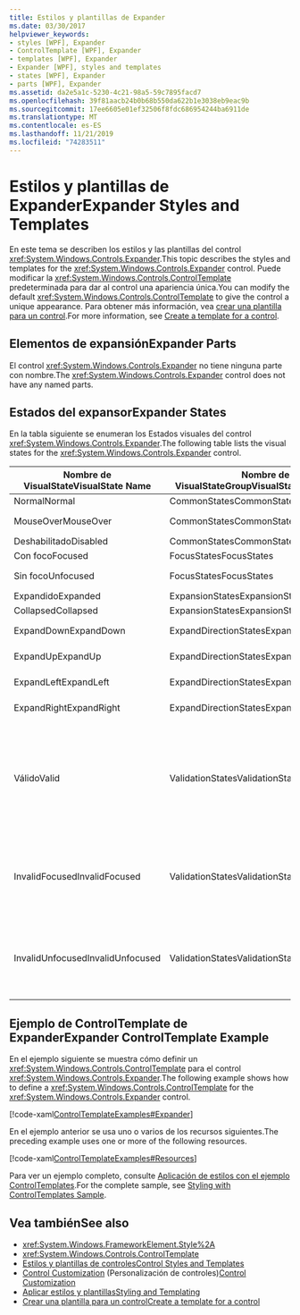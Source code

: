 ```yaml
---
title: Estilos y plantillas de Expander
ms.date: 03/30/2017
helpviewer_keywords:
- styles [WPF], Expander
- ControlTemplate [WPF], Expander
- templates [WPF], Expander
- Expander [WPF], styles and templates
- states [WPF], Expander
- parts [WPF], Expander
ms.assetid: da2e5a1c-5230-4c21-98a5-59c7895facd7
ms.openlocfilehash: 39f81aacb24b0b68b550da622b1e3038eb9eac9b
ms.sourcegitcommit: 17ee6605e01ef32506f8fdc686954244ba6911de
ms.translationtype: MT
ms.contentlocale: es-ES
ms.lasthandoff: 11/21/2019
ms.locfileid: "74283511"
---
```

# <a name="expander-styles-and-templates"></a><span data-ttu-id="d586d-102">Estilos y plantillas de Expander</span><span class="sxs-lookup"><span data-stu-id="d586d-102">Expander Styles and Templates</span></span>
<span data-ttu-id="d586d-103">En este tema se describen los estilos y las plantillas del control <xref:System.Windows.Controls.Expander>.</span><span class="sxs-lookup"><span data-stu-id="d586d-103">This topic describes the styles and templates for the <xref:System.Windows.Controls.Expander> control.</span></span> <span data-ttu-id="d586d-104">Puede modificar la <xref:System.Windows.Controls.ControlTemplate> predeterminada para dar al control una apariencia única.</span><span class="sxs-lookup"><span data-stu-id="d586d-104">You can modify the default <xref:System.Windows.Controls.ControlTemplate> to give the control a unique appearance.</span></span> <span data-ttu-id="d586d-105">Para obtener más información, vea [crear una plantilla para un control](../../../desktop-wpf/themes/how-to-create-apply-template.md).</span><span class="sxs-lookup"><span data-stu-id="d586d-105">For more information, see [Create a template for a control](../../../desktop-wpf/themes/how-to-create-apply-template.md).</span></span>  
  
## <a name="expander-parts"></a><span data-ttu-id="d586d-106">Elementos de expansión</span><span class="sxs-lookup"><span data-stu-id="d586d-106">Expander Parts</span></span>  
 <span data-ttu-id="d586d-107">El control <xref:System.Windows.Controls.Expander> no tiene ninguna parte con nombre.</span><span class="sxs-lookup"><span data-stu-id="d586d-107">The <xref:System.Windows.Controls.Expander> control does not have any named parts.</span></span>  
  
## <a name="expander-states"></a><span data-ttu-id="d586d-108">Estados del expansor</span><span class="sxs-lookup"><span data-stu-id="d586d-108">Expander States</span></span>  
 <span data-ttu-id="d586d-109">En la tabla siguiente se enumeran los Estados visuales del control <xref:System.Windows.Controls.Expander>.</span><span class="sxs-lookup"><span data-stu-id="d586d-109">The following table lists the visual states for the <xref:System.Windows.Controls.Expander> control.</span></span>  
  
|<span data-ttu-id="d586d-110">Nombre de VisualState</span><span class="sxs-lookup"><span data-stu-id="d586d-110">VisualState Name</span></span>|<span data-ttu-id="d586d-111">Nombre de VisualStateGroup</span><span class="sxs-lookup"><span data-stu-id="d586d-111">VisualStateGroup Name</span></span>|<span data-ttu-id="d586d-112">Descripción</span><span class="sxs-lookup"><span data-stu-id="d586d-112">Description</span></span>|  
|-|-|-|  
|<span data-ttu-id="d586d-113">Normal</span><span class="sxs-lookup"><span data-stu-id="d586d-113">Normal</span></span>|<span data-ttu-id="d586d-114">CommonStates</span><span class="sxs-lookup"><span data-stu-id="d586d-114">CommonStates</span></span>|<span data-ttu-id="d586d-115">El estado predeterminado.</span><span class="sxs-lookup"><span data-stu-id="d586d-115">The default state.</span></span>|  
|<span data-ttu-id="d586d-116">MouseOver</span><span class="sxs-lookup"><span data-stu-id="d586d-116">MouseOver</span></span>|<span data-ttu-id="d586d-117">CommonStates</span><span class="sxs-lookup"><span data-stu-id="d586d-117">CommonStates</span></span>|<span data-ttu-id="d586d-118">El puntero del mouse se coloca sobre el control.</span><span class="sxs-lookup"><span data-stu-id="d586d-118">The mouse pointer is positioned over the control.</span></span>|  
|<span data-ttu-id="d586d-119">Deshabilitado</span><span class="sxs-lookup"><span data-stu-id="d586d-119">Disabled</span></span>|<span data-ttu-id="d586d-120">CommonStates</span><span class="sxs-lookup"><span data-stu-id="d586d-120">CommonStates</span></span>|<span data-ttu-id="d586d-121">El control está deshabilitado.</span><span class="sxs-lookup"><span data-stu-id="d586d-121">The control is disabled.</span></span>|  
|<span data-ttu-id="d586d-122">Con foco</span><span class="sxs-lookup"><span data-stu-id="d586d-122">Focused</span></span>|<span data-ttu-id="d586d-123">FocusStates</span><span class="sxs-lookup"><span data-stu-id="d586d-123">FocusStates</span></span>|<span data-ttu-id="d586d-124">El control tiene el foco.</span><span class="sxs-lookup"><span data-stu-id="d586d-124">The control has focus.</span></span>|  
|<span data-ttu-id="d586d-125">Sin foco</span><span class="sxs-lookup"><span data-stu-id="d586d-125">Unfocused</span></span>|<span data-ttu-id="d586d-126">FocusStates</span><span class="sxs-lookup"><span data-stu-id="d586d-126">FocusStates</span></span>|<span data-ttu-id="d586d-127">El control no tiene el foco.</span><span class="sxs-lookup"><span data-stu-id="d586d-127">The control does not have focus.</span></span>|  
|<span data-ttu-id="d586d-128">Expandido</span><span class="sxs-lookup"><span data-stu-id="d586d-128">Expanded</span></span>|<span data-ttu-id="d586d-129">ExpansionStates</span><span class="sxs-lookup"><span data-stu-id="d586d-129">ExpansionStates</span></span>|<span data-ttu-id="d586d-130">El control está expandido.</span><span class="sxs-lookup"><span data-stu-id="d586d-130">The control is expanded.</span></span>|  
|<span data-ttu-id="d586d-131">Collapsed</span><span class="sxs-lookup"><span data-stu-id="d586d-131">Collapsed</span></span>|<span data-ttu-id="d586d-132">ExpansionStates</span><span class="sxs-lookup"><span data-stu-id="d586d-132">ExpansionStates</span></span>|<span data-ttu-id="d586d-133">El control no se expande.</span><span class="sxs-lookup"><span data-stu-id="d586d-133">The control is not expanded.</span></span>|  
|<span data-ttu-id="d586d-134">ExpandDown</span><span class="sxs-lookup"><span data-stu-id="d586d-134">ExpandDown</span></span>|<span data-ttu-id="d586d-135">ExpandDirectionStates</span><span class="sxs-lookup"><span data-stu-id="d586d-135">ExpandDirectionStates</span></span>|<span data-ttu-id="d586d-136">El control se expande hacia abajo.</span><span class="sxs-lookup"><span data-stu-id="d586d-136">The control expands down.</span></span>|  
|<span data-ttu-id="d586d-137">ExpandUp</span><span class="sxs-lookup"><span data-stu-id="d586d-137">ExpandUp</span></span>|<span data-ttu-id="d586d-138">ExpandDirectionStates</span><span class="sxs-lookup"><span data-stu-id="d586d-138">ExpandDirectionStates</span></span>|<span data-ttu-id="d586d-139">El control se expande hacia arriba.</span><span class="sxs-lookup"><span data-stu-id="d586d-139">The control expands up.</span></span>|  
|<span data-ttu-id="d586d-140">ExpandLeft</span><span class="sxs-lookup"><span data-stu-id="d586d-140">ExpandLeft</span></span>|<span data-ttu-id="d586d-141">ExpandDirectionStates</span><span class="sxs-lookup"><span data-stu-id="d586d-141">ExpandDirectionStates</span></span>|<span data-ttu-id="d586d-142">El control se expande a la izquierda.</span><span class="sxs-lookup"><span data-stu-id="d586d-142">The control expands left.</span></span>|  
|<span data-ttu-id="d586d-143">ExpandRight</span><span class="sxs-lookup"><span data-stu-id="d586d-143">ExpandRight</span></span>|<span data-ttu-id="d586d-144">ExpandDirectionStates</span><span class="sxs-lookup"><span data-stu-id="d586d-144">ExpandDirectionStates</span></span>|<span data-ttu-id="d586d-145">El control se expande a la derecha.</span><span class="sxs-lookup"><span data-stu-id="d586d-145">The control expands right.</span></span>|  
|<span data-ttu-id="d586d-146">Válido</span><span class="sxs-lookup"><span data-stu-id="d586d-146">Valid</span></span>|<span data-ttu-id="d586d-147">ValidationStates</span><span class="sxs-lookup"><span data-stu-id="d586d-147">ValidationStates</span></span>|<span data-ttu-id="d586d-148">El control utiliza la clase <xref:System.Windows.Controls.Validation> y la propiedad adjunta <xref:System.Windows.Controls.Validation.HasError%2A?displayProperty=nameWithType> es `false`.</span><span class="sxs-lookup"><span data-stu-id="d586d-148">The control uses the <xref:System.Windows.Controls.Validation> class and the <xref:System.Windows.Controls.Validation.HasError%2A?displayProperty=nameWithType> attached property is `false`.</span></span>|  
|<span data-ttu-id="d586d-149">InvalidFocused</span><span class="sxs-lookup"><span data-stu-id="d586d-149">InvalidFocused</span></span>|<span data-ttu-id="d586d-150">ValidationStates</span><span class="sxs-lookup"><span data-stu-id="d586d-150">ValidationStates</span></span>|<span data-ttu-id="d586d-151">La propiedad adjunta <xref:System.Windows.Controls.Validation.HasError%2A?displayProperty=nameWithType> es `true` tiene el foco.</span><span class="sxs-lookup"><span data-stu-id="d586d-151">The <xref:System.Windows.Controls.Validation.HasError%2A?displayProperty=nameWithType> attached property is `true` has the control has focus.</span></span>|  
|<span data-ttu-id="d586d-152">InvalidUnfocused</span><span class="sxs-lookup"><span data-stu-id="d586d-152">InvalidUnfocused</span></span>|<span data-ttu-id="d586d-153">ValidationStates</span><span class="sxs-lookup"><span data-stu-id="d586d-153">ValidationStates</span></span>|<span data-ttu-id="d586d-154">La propiedad adjunta <xref:System.Windows.Controls.Validation.HasError%2A?displayProperty=nameWithType> es `true` tiene el control no tiene el foco.</span><span class="sxs-lookup"><span data-stu-id="d586d-154">The <xref:System.Windows.Controls.Validation.HasError%2A?displayProperty=nameWithType> attached property is `true` has the control does not have focus.</span></span>|  
  
## <a name="expander-controltemplate-example"></a><span data-ttu-id="d586d-155">Ejemplo de ControlTemplate de Expander</span><span class="sxs-lookup"><span data-stu-id="d586d-155">Expander ControlTemplate Example</span></span>  
 <span data-ttu-id="d586d-156">En el ejemplo siguiente se muestra cómo definir un <xref:System.Windows.Controls.ControlTemplate> para el control <xref:System.Windows.Controls.Expander>.</span><span class="sxs-lookup"><span data-stu-id="d586d-156">The following example shows how to define a <xref:System.Windows.Controls.ControlTemplate> for the <xref:System.Windows.Controls.Expander> control.</span></span>  
  
 [!code-xaml[ControlTemplateExamples#Expander](~/samples/snippets/csharp/VS_Snippets_Wpf/ControlTemplateExamples/CS/resources/expander.xaml#expander)]  
  
 <span data-ttu-id="d586d-157">En el ejemplo anterior se usa uno o varios de los recursos siguientes.</span><span class="sxs-lookup"><span data-stu-id="d586d-157">The preceding example uses one or more of the following resources.</span></span>  
  
 [!code-xaml[ControlTemplateExamples#Resources](~/samples/snippets/csharp/VS_Snippets_Wpf/ControlTemplateExamples/CS/resources/shared.xaml#resources)]  
  
 <span data-ttu-id="d586d-158">Para ver un ejemplo completo, consulte [Aplicación de estilos con el ejemplo ControlTemplates](https://github.com/Microsoft/WPF-Samples/tree/master/Styles%20&%20Templates/IntroToStylingAndTemplating).</span><span class="sxs-lookup"><span data-stu-id="d586d-158">For the complete sample, see [Styling with ControlTemplates Sample](https://github.com/Microsoft/WPF-Samples/tree/master/Styles%20&%20Templates/IntroToStylingAndTemplating).</span></span>  
  
## <a name="see-also"></a><span data-ttu-id="d586d-159">Vea también</span><span class="sxs-lookup"><span data-stu-id="d586d-159">See also</span></span>

- <xref:System.Windows.FrameworkElement.Style%2A>
- <xref:System.Windows.Controls.ControlTemplate>
- [<span data-ttu-id="d586d-160">Estilos y plantillas de controles</span><span class="sxs-lookup"><span data-stu-id="d586d-160">Control Styles and Templates</span></span>](control-styles-and-templates.md)
- <span data-ttu-id="d586d-161">[Control Customization](control-customization.md) (Personalización de controles)</span><span class="sxs-lookup"><span data-stu-id="d586d-161">[Control Customization](control-customization.md)</span></span>
- [<span data-ttu-id="d586d-162">Aplicar estilos y plantillas</span><span class="sxs-lookup"><span data-stu-id="d586d-162">Styling and Templating</span></span>](../../../desktop-wpf/fundamentals/styles-templates-overview.md)
- [<span data-ttu-id="d586d-163">Crear una plantilla para un control</span><span class="sxs-lookup"><span data-stu-id="d586d-163">Create a template for a control</span></span>](../../../desktop-wpf/themes/how-to-create-apply-template.md)
